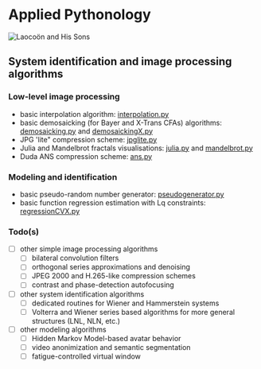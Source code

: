 # Applied Pythonology
![Laocoön and His Sons](https://upload.wikimedia.org/wikipedia/commons/thumb/1/17/Laocoon_Pio-Clementino_Inv1059-1064-1067.jpg/250px-Laocoon_Pio-Clementino_Inv1059-1064-1067.jpg)
## System identification and image processing algorithms
### Low-level image processing
- basic interpolation algorithm: [interpolation.py](./interpolation.py)
- basic demosaicking (for Bayer and X-Trans CFAs) algorithms: [demosaicking.py](./demosaicking.py) and [demosaickingX.py](./demosaickingX.py)
- JPG 'lite" compression scheme: [jpglite.py](./jpglite.py)
- Julia and Mandelbrot fractals visualisations: [julia.py](./julia.py) and [mandelbrot.py](./mandelbrot.py)
- Duda ANS compression scheme: [ans.py](./ans.py)
### Modeling and identification
- basic pseudo-random number generator: [pseudogenerator.py](./pseudogenerator.py)
- basic function regression estimation with Lq constraints: [regressionCVX.py](./regressionCVX.py)
### Todo(s)
- [ ] other simple image processing algorithms 
	- [ ] bilateral convolution filters
	- [ ] orthogonal series approximations and denoising
	- [ ] JPEG 2000 and H.265-like compression schemes
	- [ ] contrast and phase-detection autofocusing
- [ ] other system identification algorithms
	- [ ] dedicated routines for Wiener and Hammerstein systems
	- [ ] Volterra and Wiener series based algorithms for more general structures (LNL, NLN, etc.)
- [ ] other modeling algorithms
	- [ ] Hidden Markov Model-based avatar behavior
	- [ ] video anonimization and semantic segmentation
	- [ ] fatigue-controlled virtual window
